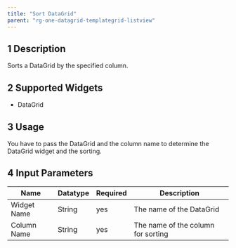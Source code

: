 ```yaml
---
title: "Sort DataGrid"
parent: "rg-one-datagrid-templategrid-listview"
---
```


## 1 Description

Sorts a DataGrid by the specified column.

## 2 Supported Widgets

* DataGrid

## 3 Usage

You have to pass the DataGrid and the column name to determine the DataGrid widget and the sorting.

## 4 Input Parameters

Name | Datatype |Required| Description
--- | --- | --- | ---
Widget Name | String | yes | The name of the DataGrid
Column Name | String |yes| The name of the column for sorting

